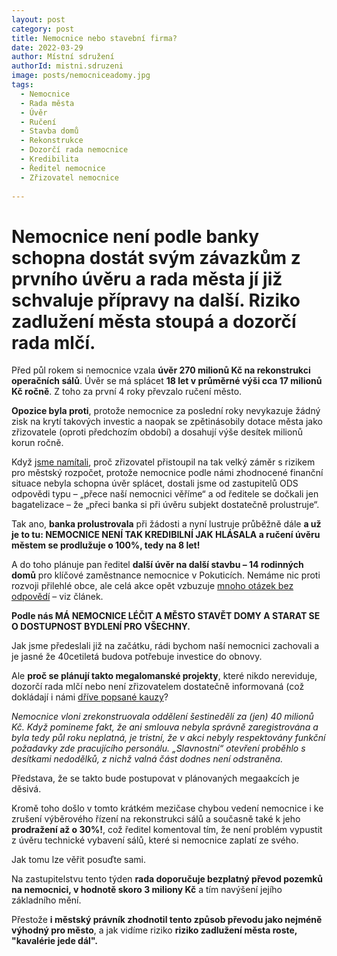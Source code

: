 ```yaml
---
layout: post
category: post
title: Nemocnice nebo stavební firma? 
date: 2022-03-29
author: Místní sdružení
authorId: mistni.sdruzeni 
image: posts/nemocniceadomy.jpg
tags:
  - Nemocnice
  - Rada města
  - Úvěr
  - Ručení
  - Stavba domů
  - Rekonstrukce
  - Dozorčí rada nemocnice
  - Kredibilita
  - Ředitel nemocnice
  - Zřizovatel nemocnice
 
---
```


# Nemocnice není podle banky schopna dostát svým závazkům z prvního úvěru a rada města jí již schvaluje přípravy na další. Riziko zadlužení města stoupá a dozorčí rada mlčí.

Před půl rokem si nemocnice vzala **úvěr 270 milionů Kč na rekonstrukci operačních sálů**. Úvěr se má splácet **18 let v průměrné výši cca 17 milionů Kč ročně**. 
Z toho za první 4 roky převzalo ručení město.

**Opozice byla proti**, protože nemocnice za poslední roky nevykazuje žádný zisk na krytí takových investic a naopak se zpětinásobily dotace města jako zřizovatele (oproti předchozím období) a dosahují výše desítek milionů korun ročně.

Když [jsme namítali](https://kadan.pirati.cz/aktuality/uver.html), proč zřizovatel přistoupil na tak velký záměr s rizikem pro městský rozpočet, protože nemocnice podle námi zhodnocené finanční situace nebyla schopna úvěr splácet, dostali jsme od zastupitelů ODS odpovědi typu – „přece naší nemocnici věříme“ a od ředitele se dočkali jen bagatelizace – že „přeci banka si při úvěru subjekt dostatečně prolustruje“.

Tak ano, **banka prolustrovala** při žádosti a nyní lustruje průběžně dále **a už je to tu: NEMOCNICE NENÍ TAK KREDIBILNÍ JAK HLÁSALA a ručení úvěru městem se prodlužuje o 100%, tedy na 8 let!**

A do toho plánuje pan ředitel **další úvěr na další stavbu – 14 rodinných domů** pro klíčové zaměstnance nemocnice v Pokuticích. 
Nemáme nic proti rozvoji přilehlé obce, ale celá akce opět vzbuzuje [mnoho otázek bez odpovědí](https://kadan.pirati.cz/aktuality/15zm.html) – viz článek. 

**Podle nás MÁ NEMOCNICE LÉČIT A MĚSTO STAVĚT DOMY A STARAT SE O DOSTUPNOST BYDLENÍ PRO VŠECHNY.**

Jak jsme předeslali již na začátku, rádi bychom naší nemocnici zachovali a je jasné že 40cetiletá budova potřebuje investice do obnovy. 

Ale **proč se plánují takto megalomanské projekty**, které nikdo nereviduje, dozorčí rada mlčí nebo není zřizovatelem dostatečně informovaná (což dokládají i námi [dříve popsané kauzy](https://kadan.pirati.cz/aktuality/pravda.html)? 

*Nemocnice vloni zrekonstruovala oddělení šestinedělí za (jen) 40 milionů Kč. Když pomineme fakt, že ani smlouva nebyla správně zaregistrována a byla tedy půl roku neplatná, je tristní, že v akci nebyly respektovány funkční požadavky zde pracujícího personálu. 
„Slavnostní“ otevření proběhlo s desítkami nedodělků, z nichž valná část dodnes není odstraněna.*  

Představa, že se takto bude postupovat v plánovaných megaakcích je děsivá. 

Kromě toho došlo v tomto krátkém mezičase chybou vedení nemocnice i ke zrušení výběrového řízení na rekonstrukci sálů a současně také k jeho **prodražení až o 30%!**, což ředitel komentoval tím, že není problém vypustit z úvěru technické vybavení sálů, které si nemocnice zaplatí ze svého.

Jak tomu lze věřit posuďte sami.

Na zastupitelstvu tento týden **rada doporučuje bezplatný převod pozemků na nemocnici, v hodnotě skoro 3 miliony Kč** a tím navýšení jejího základního mění. 

Přestože **i městský právník zhodnotil tento způsob převodu jako nejméně výhodný pro město**, a jak vidíme riziko **riziko zadlužení města roste, "kavalérie jede dál".**




